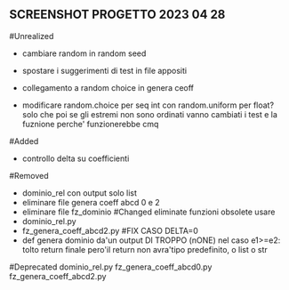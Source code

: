 ## SCREENSHOT PROGETTO 2023 04 28

#Unrealized

- cambiare random in random seed
- spostare i suggerimenti di test in file appositi
- collegamento a random choice in genera ceoff

- modificare random.choice per seq int con random.uniform per float? solo che poi se gli estremi 
	non sono ordinati vanno cambiati i test e la fuznione perche' funzionerebbe cmq



#Added
- controllo delta su coefficienti

#Removed
- dominio_rel con output solo list
- eliminare file genera coeff abcd 0 e 2
- eliminare file fz_dominio
#Changed
eliminate funzioni obsolete
usare 
- dominio_rel.py
- fz_genera_coeff_abcd2.py #FIX CASO DELTA=0
- def genera dominio da'un output DI TROPPO (nONE) nel caso e1>=e2: tolto return 
finale pero'il return non avra'tipo predefinito, o list o str

#Deprecated
dominio_rel.py
fz_genera_coeff_abcd0.py
fz_genera_coeff_abcd2.py